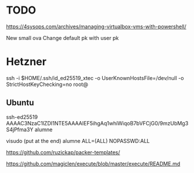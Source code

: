 # TODO

https://4sysops.com/archives/managing-virtualbox-vms-with-powershell/

New small ova
Change default pk with user pk

# Hetzner

ssh -i $HOME/.ssh/id_ed25519_xtec -o UserKnownHostsFile=/dev/null -o StrictHostKeyChecking=no root@


## Ubuntu

ssh-ed25519 AAAAC3NzaC1lZDI1NTE5AAAAIEF5ihgAq1whiWiqoB7bVFCjG0/9mzUbMg3S4jPfma3Y alumne


visudo (put at the end)
alumne ALL=(ALL) NOPASSWD:ALL

https://github.com/ruzickap/packer-templates/


https://github.com/magiclen/execute/blob/master/execute/README.md